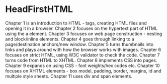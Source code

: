 # HeadFirstHTML
Chapter 1 is an introduction to HTML - tags, creating HTML files and opening it in a browser.
Chapter 2 focuses on the hypertext part of HTML using the a element.
Chapter 3 focuses on web page construction - nesting and block/inline elements.
Chapter 4 goes through linking to a page/destination anchors/new window.
Chapter 5 turns thumbnails into links and plays around with how the browser works with images.
Chapter 6 focuses on strict HTML, using W3C validator to check the code.
Chapter 7 turns code from HTML to XHTML.
Chapter 8 implements CSS into pages.
Chapter 9 expands on using CSS - font weights/hex codes etc.
Chapter 10 focuses on XHTML elements - box model, padding, border, margins, id and multiple style sheets.
Chapter 11 uses div and span elements.

